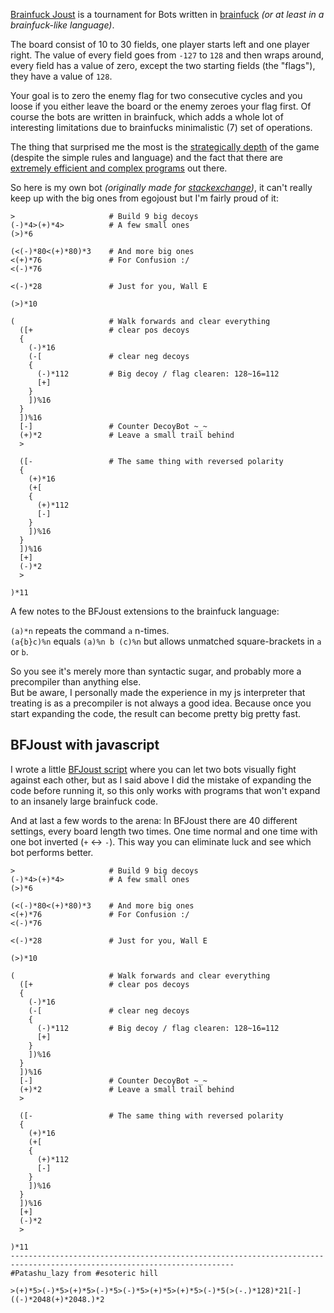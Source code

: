 [Brainfuck Joust](https://esolangs.org/wiki/BF_Joust) is a tournament for Bots written in [brainfuck](https://esolangs.org/wiki/Brainfuck) *(or at least in a brainfuck-like language)*.

The board consist of 10 to 30 fields, one player starts left and one player right. The value of every field goes from `-127` to `128` and then wraps around, every field has a value of zero, except the two starting fields (the "flags"), they have a value of `128`.

Your goal is to zero the enemy flag for two consecutive cycles and you loose if you either leave the board or the enemy zeroes your flag first. Of course the bots are written in brainfuck, which adds a whole lot of interesting limitations due to brainfucks minimalistic (7) set of operations.

The thing that surprised me the most is the [strategically depth](https://esolangs.org/wiki/BF_Joust_strategies) of the game (despite the simple rules and language) and the fact that there are [extremely efficient and complex programs](http://codu.org/eso/bfjoust/in_egobot/) out there.

So here is my own bot *(originally made for [stackexchange](https://codegolf.stackexchange.com/questions/36645/brainfedbotsforbattling-a-brainf-tournament))*, it can't really keep up with the big ones from egojoust but I'm fairly proud of it:

```
>                     # Build 9 big decoys
(-)*4>(+)*4>          # A few small ones
(>)*6

(<(-)*80<(+)*80)*3    # And more big ones 
<(+)*76               # For Confusion :/
<(-)*76

<(-)*28               # Just for you, Wall E

(>)*10

(                     # Walk forwards and clear everything
  ([+                 # clear pos decoys
  {
    (-)*16
    (-[               # clear neg decoys
    {
      (-)*112         # Big decoy / flag clearen: 128~16=112
      [+]
    }
    ])%16
  }
  ])%16
  [-]                 # Counter DecoyBot ~_~
  (+)*2               # Leave a small trail behind
  >  

  ([-                 # The same thing with reversed polarity
  {
    (+)*16
    (+[
    {
      (+)*112
      [-]
    }
    ])%16
  }
  ])%16
  [+]
  (-)*2
  >

)*11
```

A few notes to the BFJoust extensions to the brainfuck language:

`(a)*n` repeats the command `a` n-times.  
`(a{b}c)%n` equals `(a)%n b (c)%n` but allows unmatched square-brackets in `a` or `b`.

So you see it's merely more than syntactic sugar, and probably more a precompiler than anything else.  
But be aware, I personally made the experience in my js interpreter that treating is as a precompiler is not always a good idea. Because once you start expanding the code, the result can become pretty big pretty fast.

BFJoust with javascript
-------------------------------

I wrote a little [BFJoust script](https://maximum-sonata.codio.io/index.html) where you can let two bots visually fight against each other, but as I said above I did the mistake of expanding the code before running it, so this only works with programs that won't expand to an insanely large brainfuck code.

And at last a few words to the arena: In BFJoust there are 40 different settings, every board length two times. One time normal and one time with one bot inverted (`+` <-> `-`). This way you can eliminate luck and see which bot performs better.


```bfjoustrunner
>                     # Build 9 big decoys
(-)*4>(+)*4>          # A few small ones
(>)*6

(<(-)*80<(+)*80)*3    # And more big ones 
<(+)*76               # For Confusion :/
<(-)*76

<(-)*28               # Just for you, Wall E

(>)*10

(                     # Walk forwards and clear everything
  ([+                 # clear pos decoys
  {
    (-)*16
    (-[               # clear neg decoys
    {
      (-)*112         # Big decoy / flag clearen: 128~16=112
      [+]
    }
    ])%16
  }
  ])%16
  [-]                 # Counter DecoyBot ~_~
  (+)*2               # Leave a small trail behind
  >  

  ([-                 # The same thing with reversed polarity
  {
    (+)*16
    (+[
    {
      (+)*112
      [-]
    }
    ])%16
  }
  ])%16
  [+]
  (-)*2
  >

)*11
------------------------------------------------------------------------------------------------------------------------
#Patashu_lazy from #esoteric hill

>(+)*5>(-)*5>(+)*5>(-)*5>(-)*5>(+)*5>(+)*5>(-)*5(>(-.)*128)*21[-]((-)*2048(+)*2048.)*2 
```